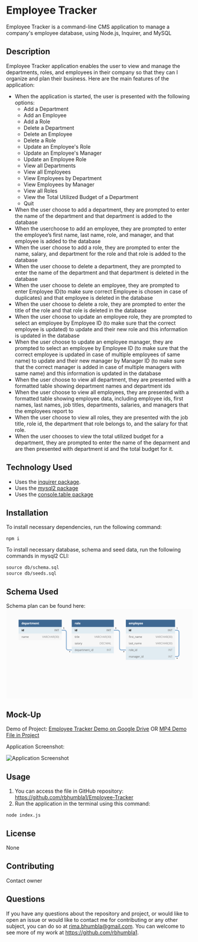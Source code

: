 # Employee Tracker
Employee Tracker is a  command-line CMS application to manage a company's employee database, using Node.js, Inquirer, and MySQL

## Description

Employee Tracker application enables the user to view and manage the departments, roles, and employees in their company
so that they can I organize and plan their business.  Here are the main features of the application:

* When the application is started, the user is presented with the following options:
    * Add a Department
    * Add an Employee
    * Add a Role
    * Delete a Department
    * Delete an Employee
    * Delete a Role
    * Update an Employee's Role
    * Update an Employee's Manager
    * Update an Employee Role
    * View all Departments
    * View all Employees
    * View Employees by Department
    * View Employees by Manager
    * View all Roles
    * View the Total Utilized Budget of a Department
    * Quit
* When the user choose to add a department, they are prompted to enter the name of the department and that department is added to the database
* When the userchoose to add an employee, they are prompted to enter the employee’s first name, last name, role, and manager, and that employee is added to the database
* When the user choose to add a role, they are prompted to enter the name, salary, and department for the role and that role is added to the database
* When the user choose to delete a department, they are prompted to enter the name of the department and that department is deleted in the database
* When the user choose to delete an employee, they are prompted to enter Employee ID(to make sure correct Employee is chosen in case of duplicates) and that employee is deleted in the database
* When the user choose to delete a role, they are prompted to enter the title of the role and that role is deleted in the database
* When the user choose to update an employee role, they are prompted to select an employee by Employee ID (to make sure that the correct employee is updated) to update and their new role and this information is updated in the database 
* When the user choose to update an employee manager, they are prompted to select an employee by Employee ID (to make sure that the correct employee is updated in case of multiple employees of same name) to update and their new manager by Manager ID (to make sure that the correct manager is added in case of multiple managers with same name) and this information is updated in the database
* When the user choose to view all department, they are presented with a formatted table showing department names and department ids
* When the user choose to view all employees, they are presented with a formatted table showing employee data, including employee ids, first names, last names, job titles, departments, salaries, and managers that the employees report to
* When the user choose to view all roles, they are presented with the job title, role id, the department that role belongs to, and the salary for that role.
* When the user chooses to view the total utilized budget for a department, they are prompted to enter the name of the deparment and are then presented with department id and the total budget for it.

## Technology Used

* Uses the [inquirer package](https://www.npmjs.com/package/inquirer/v/8.2.4).
* Uses the [mysql2 package](https://www.npmjs.com/package/mysql2) 
* Uses the [console.table package](https://www.npmjs.com/package/jconsole.table) 

## Installation

  To install necessary dependencies, run the following command:
  ```
  npm i
  ```
  To install necessary database, schema and seed data, run the following commands in mysql2 CLI:
  ```
  source db/schema.sql
  source db/seeds.sql
  ```

## Schema Used
Schema plan can be found here: ![Schema](./assets/images/Employee_tracker_Schema.png)

## Mock-Up

Demo of Project: [Employee Tracker Demo on Google Drive](https://drive.google.com/file/d/1m7W1FfVjCxuI6oazFl0zihe1y1DuNjzH/view?usp=sharing) 
                  OR [MP4 Demo File in Project](./dist/assets/images/Employee-Tracker.mp4)

Application Screenshot:

![Application Screenshot](./dist/assets/images/App_Screenshot.JPG)

## Usage
1. You can access the file in GitHub repository: https://github.com/rbhumbla1/Employee-Tracker
2. Run the application in the terminal using this command: 
```
node index.js
```

## License
None

## Contributing

Contact owner

## Questions

  If you have any questions about the repository and project, or would like to open an issue or would like to contact me for contributing or any other subject, you can do so at rima.bhumbla@gmail.com. You can welcome to see more of my work at https://github.com/rbhumbla1.
